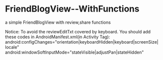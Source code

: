 # FriendBlogView--WithFunctions
a simple FriendBlogView with review,share functions

Notice: To avoid the reviewEditTxt covered by keyboard. You should add these codes in AndroidManifest.xml(in Activity Tag):
            android:configChanges="orientation|keyboardHidden|keyboard|screenSize|locale"
            android:windowSoftInputMode="stateVisible|adjustPan|stateHidden"
